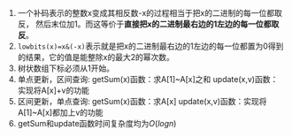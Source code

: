 1. 一个补码表示的整数x变成其相反数-x的过程相当于把x的二进制的每一位都取反， 然后末位加1。而这等价于**直接把x的二进制最右边的1左边的每一位都取反**。
2. `lowbits(x)=x&(-x)`表示就是把x的二进制最右边的1左边的每一位都置为0得到的结果，它的值是能整除x的最大2的幂次数。
3. 树状数组下标必须从1开始。
4. 单点更新，区间查询:
   getSum(x)函数：求A[1]~A[x]之和
   update(x,v)函数：实现将A[x]+v的功能
5. 区间更新，单点查询:
   getSum(x)函数：求A[x]
   update(x,v)函数：实现将A[1]~A[x]都加上v的功能
6. getSum和update函数时间复杂度均为$O(log n)$